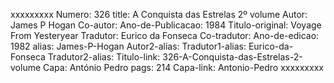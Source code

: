 xxxxxxxxx
Numero: 326
title: A Conquista das Estrelas 2º volume
Autor: James P Hogan
Co-autor: 
Ano-de-Publicacao: 1984
Titulo-original: Voyage From Yesteryear
Tradutor: Eurico da Fonseca
Co-tradutor: 
Ano-de-edicao: 1982
alias: James-P-Hogan
Autor2-alias: 
Tradutor1-alias: Eurico-da-Fonseca
Tradutor2-alias: 
Titulo-link: 326-A-Conquista-das-Estrelas-2-volume
Capa: António Pedro
pags: 214
Capa-link: Antonio-Pedro
xxxxxxxxx
